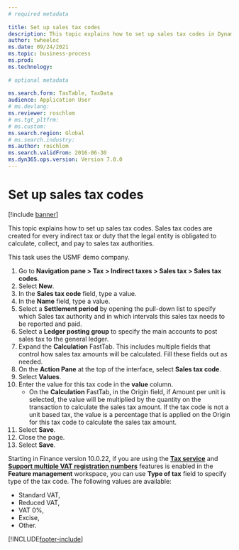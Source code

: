 ```yaml
--- 
# required metadata 
 
title: Set up sales tax codes
description: This topic explains how to set up sales tax codes in Dynamics 365 Finance. 
author: twheeloc
ms.date: 09/24/2021
ms.topic: business-process 
ms.prod:  
ms.technology:  
 
# optional metadata 
 
ms.search.form: TaxTable, TaxData   
audience: Application User 
# ms.devlang:  
ms.reviewer: roschlom
# ms.tgt_pltfrm:  
# ms.custom:  
ms.search.region: Global
# ms.search.industry: 
ms.author: roschlom
ms.search.validFrom: 2016-06-30 
ms.dyn365.ops.version: Version 7.0.0 
---
```

# Set up sales tax codes

[!include [banner](../../includes/banner.md)]

This topic explains how to set up sales tax codes. Sales tax codes are created for every indirect tax or duty that the legal entity is obligated to calculate, collect, and pay to sales tax authorities.

This task uses the USMF demo company.

1. Go to **Navigation pane > Tax > Indirect taxes > Sales tax > Sales tax codes**.
2. Select **New**.
3. In the **Sales tax code** field, type a value.
4. In the **Name** field, type a value.
5. Select a **Settlement period** by opening the pull-down list to specify which Sales tax authority and in which intervals this sales tax needs to be reported and paid.
6. Select a **Ledger posting group** to specify the main accounts to post sales tax to the general ledger.
7. Expand the **Calculation** FastTab. This includes multiple fields that control how sales tax amounts will be calculated. Fill these fields out as needed.  
8. On the **Action Pane** at the top of the interface, select **Sales tax code**.
9. Select **Values**.
10. Enter the value for this tax code in the **value** column.
    - On the **Calculation** FastTab, in the Origin field, if Amount per unit is selected, the value will be multiplied by the quantity on the transaction to calculate the sales tax amount.  If the tax code is not a unit based tax, the value is a percentage that is applied on the Origin for this tax code to calculate the sales tax amount.     
11. Select **Save**.
12. Close the page.
13. Select **Save**.

Starting in Finance version 10.0.22, if you are using the [**Tax service**](../localizations/global-tax-calcuation-service-overview.md) and [**Support multiple VAT registration numbers**](../localizations/emea-multiple-vat-registration-numbers.md) features is enabled in the **Feature management** workspace, you can use **Type of tax** field to specify type of the tax code. The following values are available:

- Standard VAT,
- Reduced VAT,
- VAT 0%,
- Excise,
- Other.

[!INCLUDE[footer-include](../../../includes/footer-banner.md)]
